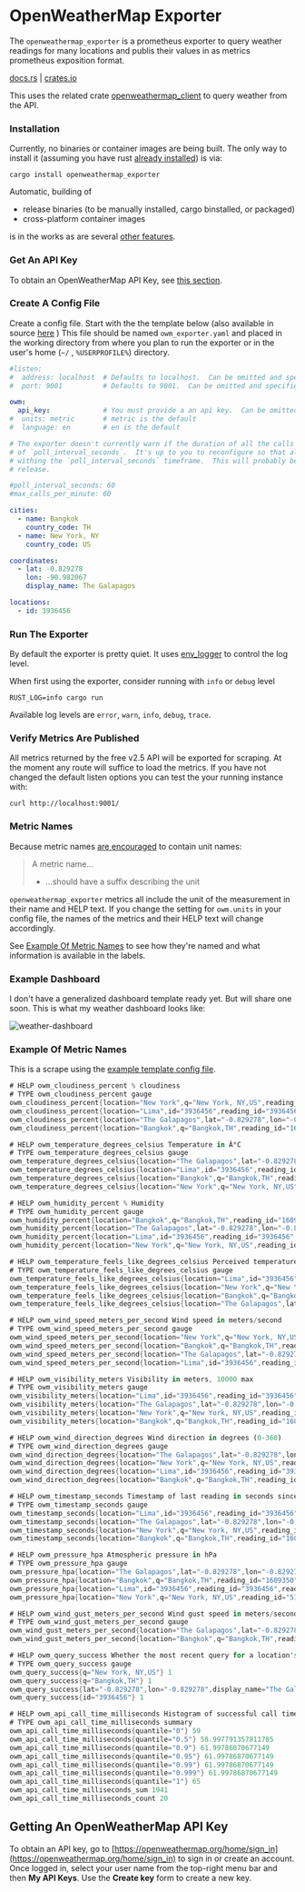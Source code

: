 # OpenWeatherMap Exporter

The `openweathermap_exporter` is a prometheus exporter to query weather readings for many locations and publis their values in as metrics prometheus exposition format.

[docs.rs](https://docs.rs/openweathermap_exporter) | [crates.io](https://crates.io/crates/openweathermap_exporter)

This uses the related crate [openweathermap_client](#openweathermap_client) to query weather from the API.

### Installation

Currently, no binaries or container images are being built. The only way to install it (assuming you have rust [already installed](https://www.rust-lang.org/tools/install)) is via:

```
cargo install openweathermap_exporter
```

Automatic, building of

- release binaries (to be manually installed, cargo binstalled, or packaged)
- cross-platform container images

is in the works as are several [other features](https://github.com/evaneaston/openweathermap/issues).

### Get An API Key

To obtain an OpenWeatherMap API Key, see [this section](#getting-an-openweathermap-api-key).

### Create A Config File

Create a config file. Start with the the template below (also available in source [here](./exporter/owm_exporter-template.yaml) )
This file should be named `owm_exporter.yaml` and placed in the working directory from where you plan to run the exporter or in the user's home (`~/` ,  `%USERPROFILE%`) directory.

```yaml
#listen:
#  address: localhost  # Defaults to localhost.  Can be omitted and specified in the environment variable LISTEN_ADDRESS.
#  port: 9001          # Defaults to 9001.  Can be omitted and specified in the environment variable LISTEN_PORT.

owm:
  api_key:             # You must provide a an api key.  Can be omitted from this file and specified in the environment variable API_KEY.
#  units: metric       # metric is the default
#  language: en        # en is the default

# The exporter doesn't currently warn if the duration of all the calls exceeds the duration
# of `poll_interval_seconds`.  It's up to you to reconfigure so that all readings can be read
# withing the `poll_interval_seconds` timeframe.  This will probably be updated in a future
# release.

#poll_interval_seconds: 60
#max_calls_per_minute: 60

cities:
  - name: Bangkok
    country_code: TH
  - name: New York, NY
    country_code: US

coordinates:
  - lat: -0.829278
    lon: -90.982067
    display_name: The Galapagos

locations:
  - id: 3936456
```

### Run The Exporter

By default the exporter is pretty quiet. It uses [env_logger](https://crates.io/crates/env_logger) to control the log level.

When first using the exporter, consider running with `info` or `debug` level

```
RUST_LOG=info cargo run
```

Available log levels are `error`, `warn`, `info`, `debug`, `trace`.

### Verify Metrics Are Published

All metrics returned by the free v2.5 API will be exported for scraping. At the moment any route will suffice to load the metrics. If you have not changed the default listen options you can test the your running instance with:

```
curl http://localhost:9001/
```

### Metric Names

Because metric names [are encouraged](https://prometheus.io/docs/practices/naming/) to contain unit names:

> A metric name...
>
> - ...should have a suffix describing the unit

`openweathermap_exporter` metrics all include the unit of the measurement in their name and HELP text. If you change the setting for `owm.units` in your config file, the names of the metrics and their HELP text will change accordingly.

See [Example Of Metric Names](#example-of-metric-names) to see how they're named and what information is available in the labels.

### Example Dashboard

I don't have a generalized dashboard template ready yet. But will share one soon. This is what my weather dashboard looks like:

![weather-dashboard](./weather-dashboard.jpg)

### Example Of Metric Names

This is a scrape using the [example template config file](./exporter/owm_exporter-template.yaml).

```rust
# HELP owm_cloudiness_percent % cloudiness
# TYPE owm_cloudiness_percent gauge
owm_cloudiness_percent{location="New York",q="New York, NY,US",reading_id="5128581",reading_lat="40.7143",reading_lon="-74.006",reading_name="New York"} 0
owm_cloudiness_percent{location="Lima",id="3936456",reading_id="3936456",reading_lat="-12.0432",reading_lon="-77.0282",reading_name="Lima"} 100
owm_cloudiness_percent{location="The Galapagos",lat="-0.829278",lon="-0.829278",display_name="The Galapagos",reading_id="6295630",reading_lat="-0.8293",reading_lon="-0.8293",reading_name="Globe"} 96
owm_cloudiness_percent{location="Bangkok",q="Bangkok,TH",reading_id="1609350",reading_lat="13.75",reading_lon="100.5167",reading_name="Bangkok"} 100

# HELP owm_temperature_degrees_celsius Temperature in Â°C
# TYPE owm_temperature_degrees_celsius gauge
owm_temperature_degrees_celsius{location="The Galapagos",lat="-0.829278",lon="-0.829278",display_name="The Galapagos",reading_id="6295630",reading_lat="-0.8293",reading_lon="-0.8293",reading_name="Globe"} 26.1
owm_temperature_degrees_celsius{location="Lima",id="3936456",reading_id="3936456",reading_lat="-12.0432",reading_lon="-77.0282",reading_name="Lima"} 18.28
owm_temperature_degrees_celsius{location="Bangkok",q="Bangkok,TH",reading_id="1609350",reading_lat="13.75",reading_lon="100.5167",reading_name="Bangkok"} 27.76
owm_temperature_degrees_celsius{location="New York",q="New York, NY,US",reading_id="5128581",reading_lat="40.7143",reading_lon="-74.006",reading_name="New York"} 16.02

# HELP owm_humidity_percent % Humidity
# TYPE owm_humidity_percent gauge
owm_humidity_percent{location="Bangkok",q="Bangkok,TH",reading_id="1609350",reading_lat="13.75",reading_lon="100.5167",reading_name="Bangkok"} 83
owm_humidity_percent{location="The Galapagos",lat="-0.829278",lon="-0.829278",display_name="The Galapagos",reading_id="6295630",reading_lat="-0.8293",reading_lon="-0.8293",reading_name="Globe"} 79
owm_humidity_percent{location="Lima",id="3936456",reading_id="3936456",reading_lat="-12.0432",reading_lon="-77.0282",reading_name="Lima"} 76
owm_humidity_percent{location="New York",q="New York, NY,US",reading_id="5128581",reading_lat="40.7143",reading_lon="-74.006",reading_name="New York"} 56

# HELP owm_temperature_feels_like_degrees_celsius Perceived temperature in Â°C
# TYPE owm_temperature_feels_like_degrees_celsius gauge
owm_temperature_feels_like_degrees_celsius{location="Lima",id="3936456",reading_id="3936456",reading_lat="-12.0432",reading_lon="-77.0282",reading_name="Lima"} 18.15
owm_temperature_feels_like_degrees_celsius{location="New York",q="New York, NY,US",reading_id="5128581",reading_lat="40.7143",reading_lon="-74.006",reading_name="New York"} 15.14
owm_temperature_feels_like_degrees_celsius{location="Bangkok",q="Bangkok,TH",reading_id="1609350",reading_lat="13.75",reading_lon="100.5167",reading_name="Bangkok"} 31.93
owm_temperature_feels_like_degrees_celsius{location="The Galapagos",lat="-0.829278",lon="-0.829278",display_name="The Galapagos",reading_id="6295630",reading_lat="-0.8293",reading_lon="-0.8293",reading_name="Globe"} 26.1

# HELP owm_wind_speed_meters_per_second Wind speed in meters/second
# TYPE owm_wind_speed_meters_per_second gauge
owm_wind_speed_meters_per_second{location="New York",q="New York, NY,US",reading_id="5128581",reading_lat="40.7143",reading_lon="-74.006",reading_name="New York"} 8.75
owm_wind_speed_meters_per_second{location="Bangkok",q="Bangkok,TH",reading_id="1609350",reading_lat="13.75",reading_lon="100.5167",reading_name="Bangkok"} 0.08
owm_wind_speed_meters_per_second{location="The Galapagos",lat="-0.829278",lon="-0.829278",display_name="The Galapagos",reading_id="6295630",reading_lat="-0.8293",reading_lon="-0.8293",reading_name="Globe"} 5.8
owm_wind_speed_meters_per_second{location="Lima",id="3936456",reading_id="3936456",reading_lat="-12.0432",reading_lon="-77.0282",reading_name="Lima"} 2.57

# HELP owm_visibility_meters Visibility in meters, 10000 max
# TYPE owm_visibility_meters gauge
owm_visibility_meters{location="Lima",id="3936456",reading_id="3936456",reading_lat="-12.0432",reading_lon="-77.0282",reading_name="Lima"} 10000
owm_visibility_meters{location="The Galapagos",lat="-0.829278",lon="-0.829278",display_name="The Galapagos",reading_id="6295630",reading_lat="-0.8293",reading_lon="-0.8293",reading_name="Globe"} 10000
owm_visibility_meters{location="New York",q="New York, NY,US",reading_id="5128581",reading_lat="40.7143",reading_lon="-74.006",reading_name="New York"} 10000
owm_visibility_meters{location="Bangkok",q="Bangkok,TH",reading_id="1609350",reading_lat="13.75",reading_lon="100.5167",reading_name="Bangkok"} 3882

# HELP owm_wind_direction_degrees Wind direction in degrees (0-360)
# TYPE owm_wind_direction_degrees gauge
owm_wind_direction_degrees{location="The Galapagos",lat="-0.829278",lon="-0.829278",display_name="The Galapagos",reading_id="6295630",reading_lat="-0.8293",reading_lon="-0.8293",reading_name="Globe"} 178
owm_wind_direction_degrees{location="New York",q="New York, NY,US",reading_id="5128581",reading_lat="40.7143",reading_lon="-74.006",reading_name="New York"} 330
owm_wind_direction_degrees{location="Lima",id="3936456",reading_id="3936456",reading_lat="-12.0432",reading_lon="-77.0282",reading_name="Lima"} 250
owm_wind_direction_degrees{location="Bangkok",q="Bangkok,TH",reading_id="1609350",reading_lat="13.75",reading_lon="100.5167",reading_name="Bangkok"} 196

# HELP owm_timestamp_seconds Timestamp of last reading in seconds since UNIX epoch
# TYPE owm_timestamp_seconds gauge
owm_timestamp_seconds{location="Lima",id="3936456",reading_id="3936456",reading_lat="-12.0432",reading_lon="-77.0282",reading_name="Lima"} 1666883173
owm_timestamp_seconds{location="The Galapagos",lat="-0.829278",lon="-0.829278",display_name="The Galapagos",reading_id="6295630",reading_lat="-0.8293",reading_lon="-0.8293",reading_name="Globe"} 1666883459
owm_timestamp_seconds{location="New York",q="New York, NY,US",reading_id="5128581",reading_lat="40.7143",reading_lon="-74.006",reading_name="New York"} 1666883199
owm_timestamp_seconds{location="Bangkok",q="Bangkok,TH",reading_id="1609350",reading_lat="13.75",reading_lon="100.5167",reading_name="Bangkok"} 1666883178

# HELP owm_pressure_hpa Atmospheric pressure in hPa
# TYPE owm_pressure_hpa gauge
owm_pressure_hpa{location="The Galapagos",lat="-0.829278",lon="-0.829278",display_name="The Galapagos",reading_id="6295630",reading_lat="-0.8293",reading_lon="-0.8293",reading_name="Globe"} 1010
owm_pressure_hpa{location="Bangkok",q="Bangkok,TH",reading_id="1609350",reading_lat="13.75",reading_lon="100.5167",reading_name="Bangkok"} 1011
owm_pressure_hpa{location="Lima",id="3936456",reading_id="3936456",reading_lat="-12.0432",reading_lon="-77.0282",reading_name="Lima"} 990
owm_pressure_hpa{location="New York",q="New York, NY,US",reading_id="5128581",reading_lat="40.7143",reading_lon="-74.006",reading_name="New York"} 1019

# HELP owm_wind_gust_meters_per_second Wind gust speed in meters/second
# TYPE owm_wind_gust_meters_per_second gauge
owm_wind_gust_meters_per_second{location="The Galapagos",lat="-0.829278",lon="-0.829278",display_name="The Galapagos",reading_id="6295630",reading_lat="-0.8293",reading_lon="-0.8293",reading_name="Globe"} 5.96
owm_wind_gust_meters_per_second{location="Bangkok",q="Bangkok,TH",reading_id="1609350",reading_lat="13.75",reading_lon="100.5167",reading_name="Bangkok"} 0.31

# HELP owm_query_success Whether the most recent query for a location's weather succeeded (0 or 1)
# TYPE owm_query_success gauge
owm_query_success{q="New York, NY,US"} 1
owm_query_success{q="Bangkok,TH"} 1
owm_query_success{lat="-0.829278",lon="-0.829278",display_name="The Galapagos"} 1
owm_query_success{id="3936456"} 1

# HELP owm_api_call_time_milliseconds Histogram of successful call times per location in milliseconds
# TYPE owm_api_call_time_milliseconds summary
owm_api_call_time_milliseconds{quantile="0"} 59
owm_api_call_time_milliseconds{quantile="0.5"} 58.997791357811785
owm_api_call_time_milliseconds{quantile="0.9"} 61.99786870677149
owm_api_call_time_milliseconds{quantile="0.95"} 61.99786870677149
owm_api_call_time_milliseconds{quantile="0.99"} 61.99786870677149
owm_api_call_time_milliseconds{quantile="0.999"} 61.99786870677149
owm_api_call_time_milliseconds{quantile="1"} 65
owm_api_call_time_milliseconds_sum 1941
owm_api_call_time_milliseconds_count 20
```

## Getting An OpenWeatherMap API Key

To obtain an API key, go to [https://openweathermap.org/home/sign_in](https://openweathermap.org/home/sign_in) to sign in or create an account. Once logged in, select your user name from the top-right menu bar and then **My API Keys**. Use the **Create key** form to create a new key.
